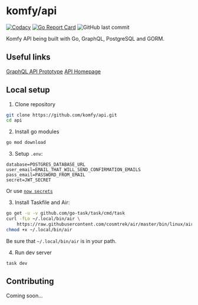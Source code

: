 # komfy/api

[![Codacy](https://img.shields.io/codacy/grade/a4485f4982d54841930f0812b92f7c04.svg?style=flat-square)](https://app.codacy.com/project/komfy/api/dashboard)
[![Go Report Card](https://goreportcard.com/badge/github.com/komfy/api)](https://goreportcard.com/report/github.com/komfy/api)
![GitHub last commit](https://img.shields.io/github/last-commit/komfy/api.svg?style=flat-square)

Komfy API being built with Go, GraphQL, PostgreSQL and GORM.

## Useful links

[GraphQL API Prototype](https://app.graphqleditor.com/komfy/komfy-api)
[API Homepage](https://api.komfy.now.sh/)

## Local setup

1. Clone repository

```sh
git clone https://github.com/komfy/api.git
cd api
```

2. Install go modules

```sh
go mod download
```

3. Setup `.env`:

```
database=POSTGRES_DATABASE_URL
user_email=EMAIL_THAT_WILL_SEND_CONFIRMATION_EMAILS
pass_email=PASSWORD_FROM_EMAIL
secret=JWT_SECRET
```

Or use [`now secrets`](https://zeit.co/docs/v2/environment-variables-and-secrets)

3. Install Taskfile and Air:

```sh
go get -u -v github.com/go-task/task/cmd/task
curl -fLo ~/.local/bin/air \
    https://raw.githubusercontent.com/cosmtrek/air/master/bin/linux/air
chmod +x ~/.local/bin/air
```

Be sure that `~/.local/bin/air` is in your path.

4. Run dev server

```
task dev
```

## Contributing

Coming soon...
